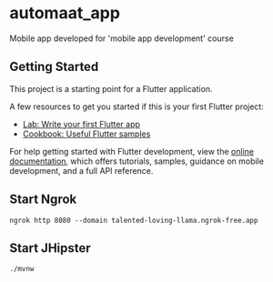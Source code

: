 # automaat_app

Mobile app developed for 'mobile app development' course

## Getting Started

This project is a starting point for a Flutter application.

A few resources to get you started if this is your first Flutter project:

- [Lab: Write your first Flutter app](https://docs.flutter.dev/get-started/codelab)
- [Cookbook: Useful Flutter samples](https://docs.flutter.dev/cookbook)

For help getting started with Flutter development, view the
[online documentation](https://docs.flutter.dev/), which offers tutorials,
samples, guidance on mobile development, and a full API reference.


## Start Ngrok
```
ngrok http 8080 --domain talented-loving-llama.ngrok-free.app
```
## Start JHipster
```
./mvnw
```